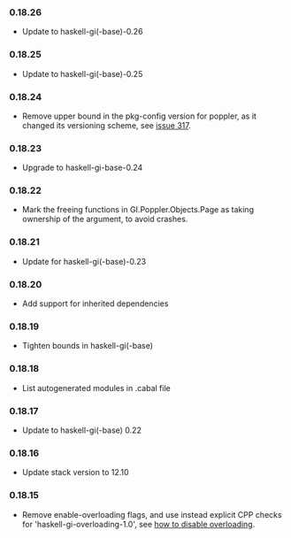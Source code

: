 ### 0.18.26

+ Update to haskell-gi(-base)-0.26

### 0.18.25

+ Update to haskell-gi(-base)-0.25

### 0.18.24

+ Remove upper bound in the pkg-config version for poppler, as it changed its versioning scheme, see [issue 317](https://github.com/haskell-gi/haskell-gi/issues/317).

### 0.18.23

+ Upgrade to haskell-gi-base-0.24

### 0.18.22

+ Mark the freeing functions in GI.Poppler.Objects.Page as taking ownership of the argument, to avoid crashes.

### 0.18.21

+ Update for haskell-gi(-base)-0.23

### 0.18.20

+ Add support for inherited dependencies

### 0.18.19

+ Tighten bounds in haskell-gi(-base)

### 0.18.18

+ List autogenerated modules in .cabal file

### 0.18.17

+ Update to haskell-gi(-base) 0.22

### 0.18.16

+ Update stack version to 12.10

### 0.18.15

+ Remove enable-overloading flags, and use instead explicit CPP checks for 'haskell-gi-overloading-1.0', see [how to disable overloading](https://github.com/haskell-gi/haskell-gi/wiki/Overloading\#disabling-overloading).


